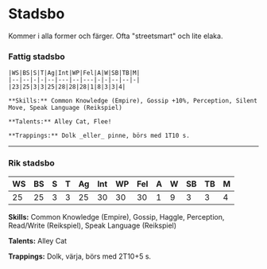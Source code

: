 # Stadsbo
Kommer i alla former och färger. Ofta "streetsmart" och lite elaka.

### Fattig stadsbo
``` 
|WS|BS|S|T|Ag|Int|WP|Fel|A|W|SB|TB|M|
|--|--|-|-|--|---|--|---|-|-|--|--|-|
|23|25|3|3|25|28|28|28|1|8|3|3|4|

**Skills:** Common Knowledge (Empire), Gossip +10%, Perception, Silent Move, Speak Language (Reikspiel)

**Talents:** Alley Cat, Flee!

**Trappings:** Dolk _eller_ pinne, börs med 1T10 s.
```

* * *

### Rik stadsbo

|WS|BS|S|T|Ag|Int|WP|Fel|A|W|SB|TB|M|
|--|--|-|-|--|---|--|---|-|-|--|--|-|
|25|25|3|3|25|30|30|30|1|9|3|3|4|

**Skills:** Common Knowledge (Empire), Gossip, Haggle, Perception, Read/Write (Reikspiel), Speak Language (Reikspiel)

**Talents:** Alley Cat

**Trappings:** Dolk, värja, börs med 2T10+5 s.